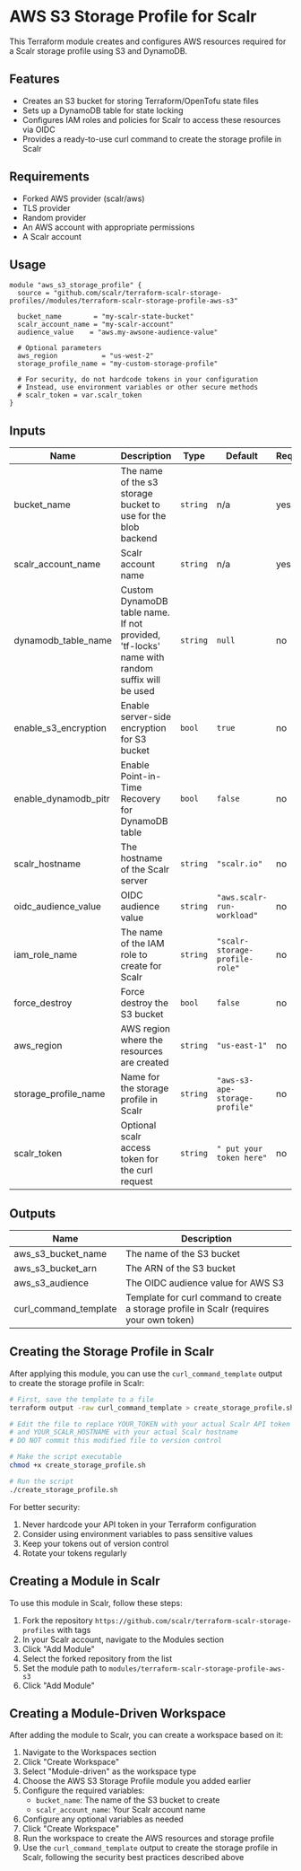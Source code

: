 # AWS S3 Storage Profile for Scalr

This Terraform module creates and configures AWS resources required for a Scalr storage profile using S3 and DynamoDB.


## Features

- Creates an S3 bucket for storing Terraform/OpenTofu state files
- Sets up a DynamoDB table for state locking
- Configures IAM roles and policies for Scalr to access these resources via OIDC
- Provides a ready-to-use curl command to create the storage profile in Scalr

## Requirements

- Forked AWS provider (scalr/aws)
- TLS provider
- Random provider
- An AWS account with appropriate permissions
- A Scalr account

## Usage

```hcl
module "aws_s3_storage_profile" {
  source = "github.com/scalr/terraform-scalr-storage-profiles//modules/terraform-scalr-storage-profile-aws-s3"

  bucket_name        = "my-scalr-state-bucket"
  scalr_account_name = "my-scalr-account"
  audience_value    = "aws.my-awsone-audience-value"

  # Optional parameters
  aws_region           = "us-west-2"
  storage_profile_name = "my-custom-storage-profile"

  # For security, do not hardcode tokens in your configuration
  # Instead, use environment variables or other secure methods
  # scalr_token = var.scalr_token
}
```

## Inputs

| Name | Description | Type | Default | Required |
|------|-------------|------|---------|----------|
| bucket_name | The name of the s3 storage bucket to use for the blob backend | `string` | n/a | yes |
| scalr_account_name | Scalr account name | `string` | n/a | yes |
| dynamodb_table_name | Custom DynamoDB table name. If not provided, 'tf-locks' name with random suffix will be used | `string` | `null` | no |
| enable_s3_encryption | Enable server-side encryption for S3 bucket | `bool` | `true` | no |
| enable_dynamodb_pitr | Enable Point-in-Time Recovery for DynamoDB table | `bool` | `false` | no |
| scalr_hostname | The hostname of the Scalr server | `string` | `"scalr.io"` | no |
| oidc_audience_value | OIDC audience value | `string` | `"aws.scalr-run-workload"` | no |
| iam_role_name | The name of the IAM role to create for Scalr | `string` | `"scalr-storage-profile-role"` | no |
| force_destroy | Force destroy the S3 bucket | `bool` | `false` | no |
| aws_region | AWS region where the resources are created | `string` | `"us-east-1"` | no |
| storage_profile_name | Name for the storage profile in Scalr | `string` | `"aws-s3-ape-storage-profile"` | no |
| scalr_token | Optional scalr access token for the curl request | `string` | `" put your token here"` | no |

## Outputs

| Name | Description |
|------|-------------|
| aws_s3_bucket_name | The name of the S3 bucket |
| aws_s3_bucket_arn | The ARN of the S3 bucket |
| aws_s3_audience | The OIDC audience value for AWS S3 |
| curl_command_template | Template for curl command to create a storage profile in Scalr (requires your own token) |

## Creating the Storage Profile in Scalr

After applying this module, you can use the `curl_command_template` output to create the storage profile in Scalr:

```bash
# First, save the template to a file
terraform output -raw curl_command_template > create_storage_profile.sh

# Edit the file to replace YOUR_TOKEN with your actual Scalr API token
# and YOUR_SCALR_HOSTNAME with your actual Scalr hostname
# DO NOT commit this modified file to version control

# Make the script executable
chmod +x create_storage_profile.sh

# Run the script
./create_storage_profile.sh
```

For better security:
1. Never hardcode your API token in your Terraform configuration
2. Consider using environment variables to pass sensitive values
3. Keep your tokens out of version control
4. Rotate your tokens regularly

## Creating a Module in Scalr

To use this module in Scalr, follow these steps:
1. Fork the repository `https://github.com/scalr/terraform-scalr-storage-profiles` with tags
2. In your Scalr account, navigate to the Modules section
3. Click "Add Module"
4. Select the forked repository from the list
5. Set the module path to `modules/terraform-scalr-storage-profile-aws-s3`
6. Click "Add Module"

## Creating a Module-Driven Workspace

After adding the module to Scalr, you can create a workspace based on it:

1. Navigate to the Workspaces section
2. Click "Create Workspace"
3. Select "Module-driven" as the workspace type
4. Choose the AWS S3 Storage Profile module you added earlier
5. Configure the required variables:
   - `bucket_name`: The name of the S3 bucket to create
   - `scalr_account_name`: Your Scalr account name
6. Configure any optional variables as needed
7. Click "Create Workspace"
8. Run the workspace to create the AWS resources and storage profile
9. Use the `curl_command_template` output to create the storage profile in Scalr, following the security best practices described above
